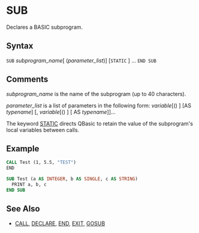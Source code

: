 # SUB

Declares a BASIC subprogram.

## Syntax

`SUB` *subprogram_name*[ (*parameter_list*)] [`STATIC` ]
  ...
`END SUB`

## Comments

*subprogram_name* is the name of the subprogram (up to 40 characters).

*parameter_list* is a list of parameters in the following form: *variable*[() ] [AS *typename*] [, *variable*[() ] [ AS *typename*]]...

The keyword [STATIC](STATIC) directs QBasic to retain the value of the subprogram's local variables between calls.

## Example

```vb
CALL Test (1, 5.5, "TEST")
END

SUB Test (a AS INTEGER, b AS SINGLE, c AS STRING)
  PRINT a, b, c
END SUB
```

## See Also

- [CALL](CALL), [DECLARE](DECLARE), [END](END), [EXIT](EXIT), [GOSUB](GOSUB)

